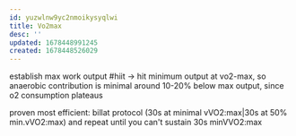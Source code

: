 ```yaml
---
id: yuzwlnw9yc2nmoikysyqlwi
title: Vo2max
desc: ''
updated: 1678448991245
created: 1678448526029
---
```

establish max work output #hiit
-> hit minimum output at vo2-max, so anaerobic contribution is minimal
around 10-20% below max output, since o2 consumption plateaus

proven most efficient: billat protocol (30s at minimal vVO2:max|30s at 50% min.vVO2:max) and repeat until you can't sustain 30s minVVO2:max
